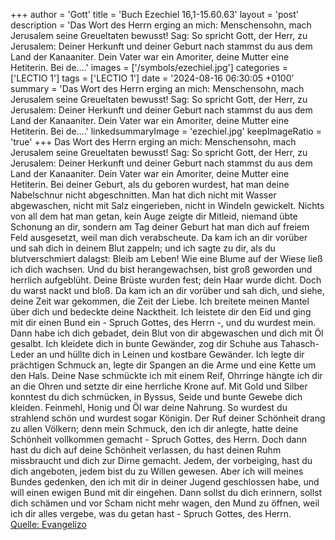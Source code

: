 +++
author = 'Gott'
title = 'Buch Ezechiel 16,1-15.60.63'
layout = 'post'
description = 'Das Wort des Herrn erging an mich: Menschensohn, mach Jerusalem seine Greueltaten bewusst! Sag: So spricht Gott, der Herr, zu Jerusalem: Deiner Herkunft und deiner Geburt nach stammst du aus dem Land der Kanaaniter. Dein Vater war ein Amoriter, deine Mutter eine Hetiterin. Bei de....'
images = ['/symbols/ezechiel.jpg']
categories = ['LECTIO 1']
tags = ['LECTIO 1']
date = '2024-08-16 06:30:05 +0100'
summary = 'Das Wort des Herrn erging an mich: Menschensohn, mach Jerusalem seine Greueltaten bewusst! Sag: So spricht Gott, der Herr, zu Jerusalem: Deiner Herkunft und deiner Geburt nach stammst du aus dem Land der Kanaaniter. Dein Vater war ein Amoriter, deine Mutter eine Hetiterin. Bei de....'
linkedsummaryImage = 'ezechiel.jpg'
keepImageRatio = 'true'
+++
Das Wort des Herrn erging an mich:
Menschensohn, mach Jerusalem seine Greueltaten bewusst!
Sag: So spricht Gott, der Herr, zu Jerusalem: Deiner Herkunft und deiner Geburt nach stammst du aus dem Land der Kanaaniter. Dein Vater war ein Amoriter, deine Mutter eine Hetiterin.
Bei deiner Geburt, als du geboren wurdest, hat man deine Nabelschnur nicht abgeschnitten.<!--more--> Man hat dich nicht mit Wasser abgewaschen, nicht mit Salz eingerieben, nicht in Windeln gewickelt.
Nichts von all dem hat man getan, kein Auge zeigte dir Mitleid, niemand übte Schonung an dir, sondern am Tag deiner Geburt hat man dich auf freiem Feld ausgesetzt, weil man dich verabscheute.
Da kam ich an dir vorüber und sah dich in deinem Blut zappeln; und ich sagte zu dir, als du blutverschmiert dalagst: Bleib am Leben!
Wie eine Blume auf der Wiese ließ ich dich wachsen. Und du bist herangewachsen, bist groß geworden und herrlich aufgeblüht. Deine Brüste wurden fest; dein Haar wurde dicht. Doch du warst nackt und bloß.
Da kam ich an dir vorüber und sah dich, und siehe, deine Zeit war gekommen, die Zeit der Liebe. Ich breitete meinen Mantel über dich und bedeckte deine Nacktheit. Ich leistete dir den Eid und ging mit dir einen Bund ein - Spruch Gottes, des Herrn -, und du wurdest mein.
Dann habe ich dich gebadet, dein Blut von dir abgewaschen und dich mit Öl gesalbt.
Ich kleidete dich in bunte Gewänder, zog dir Schuhe aus Tahasch-Leder an und hüllte dich in Leinen und kostbare Gewänder.
Ich legte dir prächtigen Schmuck an, legte dir Spangen an die Arme und eine Kette um den Hals.
Deine Nase schmückte ich mit einem Reif, Ohrringe hängte ich dir an die Ohren und setzte dir eine herrliche Krone auf.
Mit Gold und Silber konntest du dich schmücken, in Byssus, Seide und bunte Gewebe dich kleiden. Feinmehl, Honig und Öl war deine Nahrung. So wurdest du strahlend schön und wurdest sogar Königin.
Der Ruf deiner Schönheit drang zu allen Völkern; denn mein Schmuck, den ich dir anlegte, hatte deine Schönheit vollkommen gemacht - Spruch Gottes, des Herrn.
Doch dann hast du dich auf deine Schönheit verlassen, du hast deinen Ruhm missbraucht und dich zur Dirne gemacht. Jedem, der vorbeiging, hast du dich angeboten, jedem bist du zu Willen gewesen.
Aber ich will meines Bundes gedenken, den ich mit dir in deiner Jugend geschlossen habe, und will einen ewigen Bund mit dir eingehen.
Dann sollst du dich erinnern, sollst dich schämen und vor Scham nicht mehr wagen, den Mund zu öffnen, weil ich dir alles vergebe, was du getan hast - Spruch Gottes, des Herrn.<br> [Quelle: Evangelizo](https://evangeliumtagfuertag.org/DE/gospel)